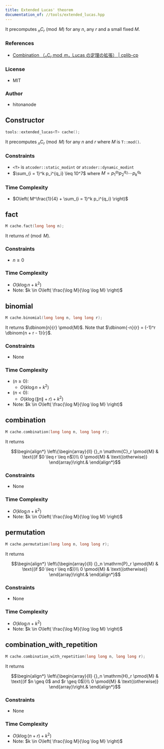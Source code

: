 ```yaml
---
title: Extended Lucas' theorem
documentation_of: //tools/extended_lucas.hpp
---
```


It precomputes ${}_n C_r \pmod{M}$ for any $n$, any $r$ and a small fixed $M$.

### References
- [Combination （${}_n \mathrm{C}_r \bmod{m}$，Lucas の定理の拡張） \| cplib-cp](https://hitonanode.github.io/cplib-cpp/number/combination.hpp.html)

### License
- MIT

### Author
- hitonanode

## Constructor
```cpp
tools::extended_lucas<T> cache();
```

It precomputes ${}_n \mathrm{C}_r \pmod{M}$ for any $n$ and $r$ where $M$ is `T::mod()`.

### Constraints
- `<T>` is `atcoder::static_modint` or `atcoder::dynamic_modint`
- $\sum_{i = 1}^k p_i^{q_i} \leq 10^7$ where $M = p_1^{q_1} p_2^{q_2} \cdots p_k^{q_k}$

### Time Complexity
- $O\left( M^\frac{1}{4} + \sum_{i = 1}^k p_i^{q_i} \right)$

## fact
```cpp
M cache.fact(long long n);
```

It returns $n! \pmod{M}$.

### Constraints
- $n \geq 0$

### Time Complexity
- $O( k \log n + k^2)$
- Note: $k \in O\left( \frac{\log M}{\log \log M} \right)$

## binomial
```cpp
M cache.binomial(long long n, long long r);
```

It returns $\dbinom{n}{r} \pmod{M}$.
Note that $\dbinom{-n}{r} = (-1)^r \dbinom{n + r - 1}{r}$.

### Constraints
- None

### Time Complexity
- ($n \geq 0$):
    - $O(k \log n + k^2)$
- ($n < 0$):
    - $O(k \log (\|n\| + r) + k^2)$
- Note: $k \in O\left( \frac{\log M}{\log \log M} \right)$

## combination
```cpp
M cache.combination(long long n, long long r);
```

It returns

$$\begin{align*}
\left\{\begin{array}{ll}
{}_n \mathrm{C}_r \pmod{M} & \text{(if $0 \leq r \leq n$)}\\
0 \pmod{M} & \text{(otherwise)}
\end{array}\right.&
\end{align*}$$

### Constraints
- None

### Time Complexity
- $O(k \log n + k^2)$
- Note: $k \in O\left( \frac{\log M}{\log \log M} \right)$

## permutation
```cpp
M cache.permutation(long long n, long long r);
```

It returns

$$\begin{align*}
\left\{\begin{array}{ll}
{}_n \mathrm{P}_r \pmod{M} & \text{(if $0 \leq r \leq n$)}\\
0 \pmod{M} & \text{(otherwise)}
\end{array}\right.&
\end{align*}$$

### Constraints
- None

### Time Complexity
- $O(k \log n + k^2)$
- Note: $k \in O\left( \frac{\log M}{\log \log M} \right)$

## combination_with_repetition
```cpp
M cache.combination_with_repetition(long long n, long long r);
```

It returns

$$\begin{align*}
\left\{\begin{array}{ll}
{}_n \mathrm{H}_r \pmod{M} & \text{(if $n \geq 0$ and $r \geq 0$)}\\
0 \pmod{M} & \text{(otherwise)}
\end{array}\right.&
\end{align*}$$

### Constraints
- None

### Time Complexity
- $O(k \log (n + r) + k^2)$
- Note: $k \in O\left( \frac{\log M}{\log \log M} \right)$
